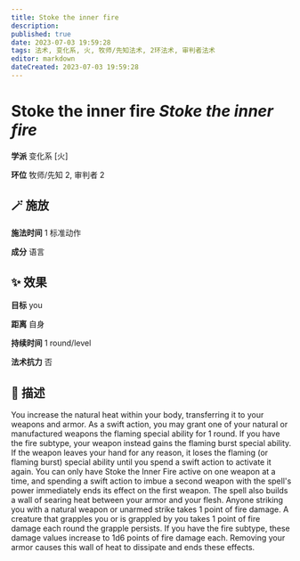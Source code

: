 ```yaml
---
title: Stoke the inner fire
description: 
published: true
date: 2023-07-03 19:59:28
tags: 法术, 变化系, 火, 牧师/先知法术, 2环法术, 审判者法术
editor: markdown
dateCreated: 2023-07-03 19:59:28
---
```


# **Stoke the inner fire** *Stoke the inner fire*

**学派** 变化系 \[火\] 

**环位** 牧师/先知 2, 审判者 2

## 🪄 施放

**施法时间** 1 标准动作

**成分** 语言

## ✨ 效果 

**目标** you 

**距离** 自身  

**持续时间** 1 round/level 

**法术抗力** 否

## 📖 描述

You increase the natural heat within your body, transferring it to your weapons and armor. As a swift action, you may grant one of your natural or manufactured weapons the flaming special ability for 1 round. If you have the fire subtype, your weapon instead gains the flaming burst special ability. If the weapon leaves your hand for any reason, it loses the flaming (or flaming burst) special ability until you spend a swift action to activate it again. You can only have Stoke the Inner Fire active on one weapon at a time, and spending a swift action to imbue a second weapon with the spell's power immediately ends its effect on the first weapon.  The spell also builds a wall of searing heat between your armor and your flesh. Anyone striking you with a natural weapon or unarmed strike takes 1 point of fire damage. A creature that grapples you or is grappled by you takes 1 point of fire damage each round the grapple persists. If you have the fire subtype, these damage values increase to 1d6 points of fire damage each. Removing your armor causes this wall of heat to dissipate and ends these effects.
    